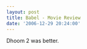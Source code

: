 ```yaml
---
layout: post
title: Babel - Movie Review
date: '2006-12-29 20:24:00'
---
```


<p>Dhoom 2 was better.</p>